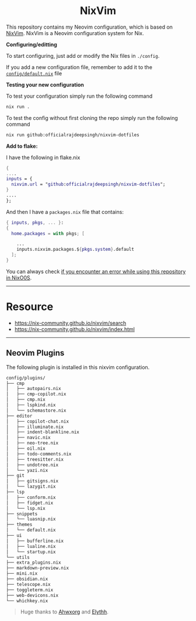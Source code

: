 <h1 align="center">NixVim</h1>

This repository contains my Neovim configuration, which is based on [NixVim](https://github.com/nix-community/nixvim). NixVim is a Neovim configuration system for Nix.

**Configuring/editting**

To start configuring, just add or modify the Nix files in `./config`.

If you add a new configuration file, remember to add it to the [`config/default.nix`](./config/default.nix) file

**Testing your new configuration**

To test your configuration simply run the following command

```sh
nix run .
```

To test the config without first cloning the repo simply run the following command

```sh
nix run github:officialrajdeepsingh/nixvim-dotfiles
```

**Add to flake:**

I have the following in flake.nix

```nix
{
....
inputs = {
  nixvim.url = "github:officialrajdeepsingh/nixvim-dotfiles";
}
....
};
```

And then I have a `packages.nix` file that contains:

```nix
{ inputs, pkgs, ... }:
{
  home.packages = with pkgs; [

    ...
    inputs.nixvim.packages.${pkgs.system}.default
  ];
}
```

You can always check [if you encounter an error while using this repository in NixO0S](https://github.com/officialrajdeepsingh/dotfiles).

---

# Resource

- <https://nix-community.github.io/nixvim/search>
- <https://nix-community.github.io/nixvim/index.html>

---

## Neovim Plugins

The following plugin is installed in this nixvim configuration.

```markdown
config/plugins/
├── cmp
│   ├── autopairs.nix
│   ├── cmp-copilot.nix
│   ├── cmp.nix
│   ├── lspkind.nix
│   └── schemastore.nix
├── editor
│   ├── copilot-chat.nix
│   ├── illuminate.nix
│   ├── indent-blankline.nix
│   ├── navic.nix
│   ├── neo-tree.nix
│   ├── oil.nix
│   ├── todo-comments.nix
│   ├── treesitter.nix
│   ├── undotree.nix
│   └── yazi.nix
├── git
│   ├── gitsigns.nix
│   └── lazygit.nix
├── lsp
│   ├── conform.nix
│   ├── fidget.nix
│   └── lsp.nix
├── snippets
│   └── luasnip.nix
├── themes
│   └── default.nix
├── ui
│   ├── bufferline.nix
│   ├── lualine.nix
│   └── startup.nix
└── utils
├── extra_plugins.nix
├── markdown-preview.nix
├── mini.nix
├── obsidian.nix
├── telescope.nix
├── toggleterm.nix
├── web-devicons.nix
└── whichkey.nix
```

> Huge thanks to [Ahwxorg](https://github.com/Ahwxorg) and [Elythh](https://github.com/elythh).
